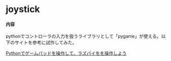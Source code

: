 # joystick

#### 内容
pythonでコントローラの入力を扱うライブラリとして「pygame」が使える。以下のサイトを参考に試作してみた。

[Pythonでゲームパッドを操作して、ラズパイをを操作しよう](https://divide-et-impera.org/archives/1398)
